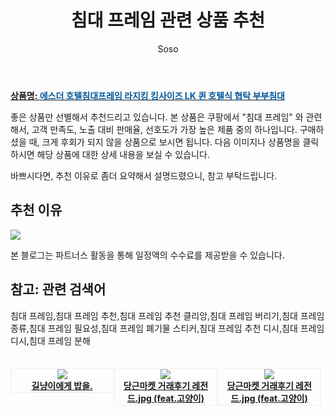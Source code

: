 ﻿---
layout: post
title:  "침대 프레임 관련 상품 추천"
author: Soso
categories: [ 가구/인테리어 ]
tags: [침대 프레임,침대 프레임 추천,침대 프레임 추천 클리앙,침대 프레임 버리기,침대 프레임 종류,침대 프레임 필요성,침대 프레임 폐기물 스티커,침대 프레임 추천 디시,침대 프레임 디시,침대 프레임 분해]
image: https://ads-partners.coupang.com/image1/c_igFO32nIOpA-qNc5vAWJgSHLT8oEh_BHjHxQYVfOpDyF7SEVcYY8BmnE84R63R3brytF7vJ6yHrbAFrzuMXQ06BlXaq_CiE5MEBVlESseHUuwgIW7smlruHcXhK6LohTx2vpwTLzxpwxDuF8UoI2JQmbm9X-cnGKX03lo8YzAn84GFeeuytfGCdl7Wg4BryzjOATR7JfnlX5hoxPfM08NgFPbamSpQWJSWfi559C7B2i8VlStWCZPntGsv5ap8xuMWWIQLUHGpLY9Lw3E6e0FVZ5kanhW7d7F9Lzw-dkeaENpb 
description: "쿠팡에서 침대 프레임 관련 상품으로 가장 고객 선호도가 높은 제품 중 하나입니다."
---

<a href="https://link.coupang.com/re/AFFSDP?lptag=AF5673682&pageKey=7385186691&itemId=19081770990&vendorItemId=86204113009&traceid=V0-153-7c3acaf3d1d1b4bb&clickBeacon=5pfReSIh7cifJXWmB7L2V9WKQtzj81XlAEb69K%2FMwjPXWaOfMSmHmcSUOQNsBEp4vm%2FpDe3m0qYcU%2FfvDY%2BGPi%2FF0j0IBXIoOdofuI5lo7yM4WLy1ae8bVUNdskdV022DSSGHtZFWSsFdVp0Ie8YpAqgEVsyOIrdb%2BpJR88A%2B8YU7wID5CJ7Du%2FfImyH3dvjnkwpWVe18940wVBqLPFCLQpUyK%2BdW1HgtdTd1tguy%2FgeHZLCIhYd%2FL7woTLknUhfgk5wHMaFclptYYELInPaEjXEqt3rqQ0lYbcIVyhDuSd5JhHNoWYE139UHxw9y3YmmZr7N0%2Fa7zQcaCZ3h3vmHDncVACVZ8S6j9y4ABaJQ2HvL8bk7%2FguSIVzJbdgcdnEHatkHMjlqOdPCnjOG3ADxAqqDsWiCwDzUCvSW9sHB37oxIMHOLmuPEa9bVSuoSpX9jdGi3HHoXvbCryI1w5sQI3C2bwvBBUAwi0ngaAth5R1QqQwojjfofpTYOPv1c3lUebYhZO1sgWadFG6kAVjNgY1Z%2BhDM6rmVBI4OOMLsFojuD8cOxnDhVn6PXKTkDAeOKmvB22zm3WdrucNpfObUTAomAc%2FO3ECVYvYnUb86b029BK%2FQO0ZvNSrSufaq7tnEZ8uOPqkG%2FimHBQChT3Y9MsMED8oJHT2yFkaVuOWcH2p0mGpXEAEs%2BwnTTfmDHrJmtuj37NmjrDObDXeJOlMogJyy50CZGNHyXZKigM9cXcbGnL9%2FTvjP%2FC7Pp6EyFCJRklK%2FLjcgYh%2BC6f86BcFz42EsTzrPX6SYQSogSh2UbDsGsc0Zmuinwfrg7jhcNlsDFo2muobKW0557tlXLswj%2BaxBjpBcyRLDWJbc3bgno%2BzH%2BRRttXcbsRXzS1urgdk&requestid=20231102082550267107378362&token=31850C%7CMIXED"><b>상품명: <font color='#01579B'>에스더 호텔침대프레임 라지킹 킹사이즈 LK 퀸 호텔식 협탁 부부침대</font></b></a>




좋은 상품만 선별해서 추천드리고 있습니다.
본 상품은 쿠팡에서 "침대 프레임" 와 관련해서, 고객 만족도, 노출 대비 판매율, 선호도가 가장 높은 제품 중의 하나입니다.
구매하셨을 때, 크게 후회가 되지 않을 상품으로 보시면 됩니다. 
다음 이미지나 상품명을 클릭하시면 해당 상품에 대한 상세 내용을 보실 수 있습니다.

바쁘시다면, 추천 이유로 좀더 요약해서 설명드렸으니, 참고 부탁드립니다.

## 추천 이유 

<a href="https://link.coupang.com/re/AFFSDP?lptag=AF5673682&pageKey=7385186691&itemId=19081770990&vendorItemId=86204113009&traceid=V0-153-7c3acaf3d1d1b4bb&clickBeacon=5pfReSIh7cifJXWmB7L2V9WKQtzj81XlAEb69K%2FMwjPXWaOfMSmHmcSUOQNsBEp4vm%2FpDe3m0qYcU%2FfvDY%2BGPi%2FF0j0IBXIoOdofuI5lo7yM4WLy1ae8bVUNdskdV022DSSGHtZFWSsFdVp0Ie8YpAqgEVsyOIrdb%2BpJR88A%2B8YU7wID5CJ7Du%2FfImyH3dvjnkwpWVe18940wVBqLPFCLQpUyK%2BdW1HgtdTd1tguy%2FgeHZLCIhYd%2FL7woTLknUhfgk5wHMaFclptYYELInPaEjXEqt3rqQ0lYbcIVyhDuSd5JhHNoWYE139UHxw9y3YmmZr7N0%2Fa7zQcaCZ3h3vmHDncVACVZ8S6j9y4ABaJQ2HvL8bk7%2FguSIVzJbdgcdnEHatkHMjlqOdPCnjOG3ADxAqqDsWiCwDzUCvSW9sHB37oxIMHOLmuPEa9bVSuoSpX9jdGi3HHoXvbCryI1w5sQI3C2bwvBBUAwi0ngaAth5R1QqQwojjfofpTYOPv1c3lUebYhZO1sgWadFG6kAVjNgY1Z%2BhDM6rmVBI4OOMLsFojuD8cOxnDhVn6PXKTkDAeOKmvB22zm3WdrucNpfObUTAomAc%2FO3ECVYvYnUb86b029BK%2FQO0ZvNSrSufaq7tnEZ8uOPqkG%2FimHBQChT3Y9MsMED8oJHT2yFkaVuOWcH2p0mGpXEAEs%2BwnTTfmDHrJmtuj37NmjrDObDXeJOlMogJyy50CZGNHyXZKigM9cXcbGnL9%2FTvjP%2FC7Pp6EyFCJRklK%2FLjcgYh%2BC6f86BcFz42EsTzrPX6SYQSogSh2UbDsGsc0Zmuinwfrg7jhcNlsDFo2muobKW0557tlXLswj%2BaxBjpBcyRLDWJbc3bgno%2BzH%2BRRttXcbsRXzS1urgdk&requestid=20231102082550267107378362&token=31850C%7CMIXED"><img src="http://image1.coupangcdn.com/image/vendor_inventory/6beb/104b90b799b7c666a248368bc9853b22033e78c265634a593516d5c83ff5.jpg"></a> 

본 블로그는 파트너스 활동을 통해 일정액의 수수료를 제공받을 수 있습니다.

## 참고: 관련 검색어    
침대 프레임,침대 프레임 추천,침대 프레임 추천 클리앙,침대 프레임 버리기,침대 프레임 종류,침대 프레임 필요성,침대 프레임 폐기물 스티커,침대 프레임 추천 디시,침대 프레임 디시,침대 프레임 분해


<div style="width: 32%; float: left; border:1px solid #eee; padding:0.2%; margin-right:0.1%; font-size:14px; margin-top:20px;">
<center><a href='https://m.newspic.kr/view.html?nid=2023110220000067461&pn=137&cp=W3FHV05i&cp=H0cKa48w&utm_medium=affiliate&utm_campaign=2023110220000067461&utm_source=np231027W3FHV05i&channelName=%EB%A9%94%EC%9D%B8&channelNo=1&sharedFrom=M-P-D' target='_blank' rel='noopener'><img src='https://images-cdn.newspic.kr/thumb1/2023/11/02/a0a51feb-358b-4adc-b271-1890874694b6.jpg'><br /><b>길냥이에게 밥을.</b></a></center></div>
<div style="width: 32%; float: left; border:1px solid #eee; padding:0.2%; margin-right:0.1%; font-size:14px; margin-top:20px;">
<center><a href='https://m.newspic.kr/view.html?nid=2023103015244587831&pn=636&cp=W3FHV05i&cp=H0cKa48w&utm_medium=affiliate&utm_campaign=2023103015244587831&utm_source=np231027W3FHV05i&channelName=%EB%A9%94%EC%9D%B8&channelNo=1&sharedFrom=M-P-D' target='_blank' rel='noopener'><img src='https://images-cdn.newspic.kr/thumb1/2023/10/30/89ed3da7-9403-4cc6-9894-966d3f2c5718.jpg'><br /><b>당근마켓 거래후기 레전드.jpg (feat.고양이)</b></a></center>
</div>
<div style="width: 32%; float: left; border:1px solid #eee; padding:0.2%; margin-right:0.1%; font-size:14px; margin-top:20px;">
<center><a href='https://m.newspic.kr/view.html?nid=2023103015244587831&pn=636&cp=W3FHV05i&cp=H0cKa48w&utm_medium=affiliate&utm_campaign=2023103015244587831&utm_source=np231027W3FHV05i&channelName=%EB%A9%94%EC%9D%B8&channelNo=1&sharedFrom=M-P-D' target='_blank' rel='noopener'><img src='https://images-cdn.newspic.kr/thumb1/2023/10/30/89ed3da7-9403-4cc6-9894-966d3f2c5718.jpg'><br /><b>당근마켓 거래후기 레전드.jpg (feat.고양이)</b></a></center>
</div>